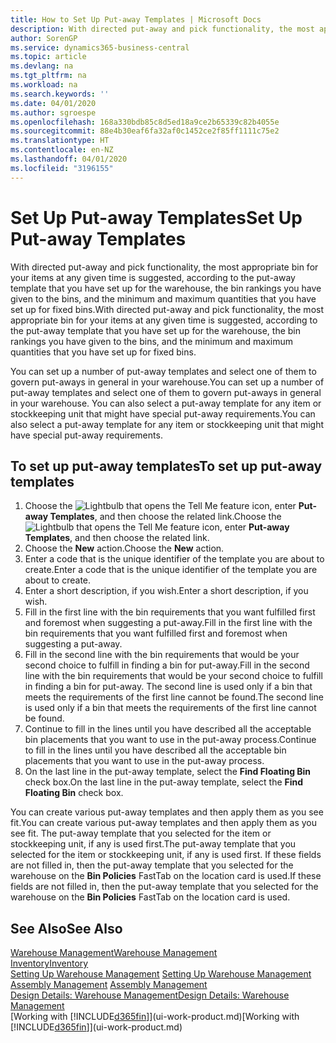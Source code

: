 ```yaml
---
title: How to Set Up Put-away Templates | Microsoft Docs
description: With directed put-away and pick functionality, the most appropriate bin for your items at any given time is suggested, according to the put-away template that you have set up for the warehouse, the bin rankings you have given to the bins, and the minimum and maximum quantities that you have set up for fixed bins.
author: SorenGP
ms.service: dynamics365-business-central
ms.topic: article
ms.devlang: na
ms.tgt_pltfrm: na
ms.workload: na
ms.search.keywords: ''
ms.date: 04/01/2020
ms.author: sgroespe
ms.openlocfilehash: 168a330bdb85c8d5ed18a9ce2b65339c82b4055e
ms.sourcegitcommit: 88e4b30eaf6fa32af0c1452ce2f85ff1111c75e2
ms.translationtype: HT
ms.contentlocale: en-NZ
ms.lasthandoff: 04/01/2020
ms.locfileid: "3196155"
---
```

# <a name="set-up-put-away-templates"></a><span data-ttu-id="b2e35-103">Set Up Put-away Templates</span><span class="sxs-lookup"><span data-stu-id="b2e35-103">Set Up Put-away Templates</span></span>
<span data-ttu-id="b2e35-104">With directed put-away and pick functionality, the most appropriate bin for your items at any given time is suggested, according to the put-away template that you have set up for the warehouse, the bin rankings you have given to the bins, and the minimum and maximum quantities that you have set up for fixed bins.</span><span class="sxs-lookup"><span data-stu-id="b2e35-104">With directed put-away and pick functionality, the most appropriate bin for your items at any given time is suggested, according to the put-away template that you have set up for the warehouse, the bin rankings you have given to the bins, and the minimum and maximum quantities that you have set up for fixed bins.</span></span>  

<span data-ttu-id="b2e35-105">You can set up a number of put-away templates and select one of them to govern put-aways in general in your warehouse.</span><span class="sxs-lookup"><span data-stu-id="b2e35-105">You can set up a number of put-away templates and select one of them to govern put-aways in general in your warehouse.</span></span> <span data-ttu-id="b2e35-106">You can also select a put-away template for any item or stockkeeping unit that might have special put-away requirements.</span><span class="sxs-lookup"><span data-stu-id="b2e35-106">You can also select a put-away template for any item or stockkeeping unit that might have special put-away requirements.</span></span>  

## <a name="to-set-up-put-away-templates"></a><span data-ttu-id="b2e35-107">To set up put-away templates</span><span class="sxs-lookup"><span data-stu-id="b2e35-107">To set up put-away templates</span></span>  
1.  <span data-ttu-id="b2e35-108">Choose the ![Lightbulb that opens the Tell Me feature](media/ui-search/search_small.png "Tell me what you want to do") icon, enter **Put-away Templates**, and then choose the related link.</span><span class="sxs-lookup"><span data-stu-id="b2e35-108">Choose the ![Lightbulb that opens the Tell Me feature](media/ui-search/search_small.png "Tell me what you want to do") icon, enter **Put-away Templates**, and then choose the related link.</span></span>  
2.  <span data-ttu-id="b2e35-109">Choose the **New** action.</span><span class="sxs-lookup"><span data-stu-id="b2e35-109">Choose the **New** action.</span></span>  
3.  <span data-ttu-id="b2e35-110">Enter a code that is the unique identifier of the template you are about to create.</span><span class="sxs-lookup"><span data-stu-id="b2e35-110">Enter a code that is the unique identifier of the template you are about to create.</span></span>  
4.  <span data-ttu-id="b2e35-111">Enter a short description, if you wish.</span><span class="sxs-lookup"><span data-stu-id="b2e35-111">Enter a short description, if you wish.</span></span>  
5.  <span data-ttu-id="b2e35-112">Fill in the first line with the bin requirements that you want fulfilled first and foremost when suggesting a put-away.</span><span class="sxs-lookup"><span data-stu-id="b2e35-112">Fill in the first line with the bin requirements that you want fulfilled first and foremost when suggesting a put-away.</span></span>  
6.  <span data-ttu-id="b2e35-113">Fill in the second line with the bin requirements that would be your second choice to fulfill in finding a bin for put-away.</span><span class="sxs-lookup"><span data-stu-id="b2e35-113">Fill in the second line with the bin requirements that would be your second choice to fulfill in finding a bin for put-away.</span></span> <span data-ttu-id="b2e35-114">The second line is used only if a bin that meets the requirements of the first line cannot be found.</span><span class="sxs-lookup"><span data-stu-id="b2e35-114">The second line is used only if a bin that meets the requirements of the first line cannot be found.</span></span>  
7.  <span data-ttu-id="b2e35-115">Continue to fill in the lines until you have described all the acceptable bin placements that you want to use in the put-away process.</span><span class="sxs-lookup"><span data-stu-id="b2e35-115">Continue to fill in the lines until you have described all the acceptable bin placements that you want to use in the put-away process.</span></span>  
8.  <span data-ttu-id="b2e35-116">On the last line in the put-away template, select the **Find Floating Bin** check box.</span><span class="sxs-lookup"><span data-stu-id="b2e35-116">On the last line in the put-away template, select the **Find Floating Bin** check box.</span></span>  

<span data-ttu-id="b2e35-117">You can create various put-away templates and then apply them as you see fit.</span><span class="sxs-lookup"><span data-stu-id="b2e35-117">You can create various put-away templates and then apply them as you see fit.</span></span> <span data-ttu-id="b2e35-118">The put-away template that you selected for the item or stockkeeping unit, if any is used first.</span><span class="sxs-lookup"><span data-stu-id="b2e35-118">The put-away template that you selected for the item or stockkeeping unit, if any is used first.</span></span> <span data-ttu-id="b2e35-119">If these fields are not filled in, then the put-away template that you selected for the warehouse on the **Bin Policies** FastTab on the location card is used.</span><span class="sxs-lookup"><span data-stu-id="b2e35-119">If these fields are not filled in, then the put-away template that you selected for the warehouse on the **Bin Policies** FastTab on the location card is used.</span></span>  

## <a name="see-also"></a><span data-ttu-id="b2e35-120">See Also</span><span class="sxs-lookup"><span data-stu-id="b2e35-120">See Also</span></span>  
[<span data-ttu-id="b2e35-121">Warehouse Management</span><span class="sxs-lookup"><span data-stu-id="b2e35-121">Warehouse Management</span></span>](warehouse-manage-warehouse.md)  
[<span data-ttu-id="b2e35-122">Inventory</span><span class="sxs-lookup"><span data-stu-id="b2e35-122">Inventory</span></span>](inventory-manage-inventory.md)  
<span data-ttu-id="b2e35-123">[Setting Up Warehouse Management](warehouse-setup-warehouse.md)   </span><span class="sxs-lookup"><span data-stu-id="b2e35-123">[Setting Up Warehouse Management](warehouse-setup-warehouse.md)   </span></span>  
<span data-ttu-id="b2e35-124">[Assembly Management](assembly-assemble-items.md)  </span><span class="sxs-lookup"><span data-stu-id="b2e35-124">[Assembly Management](assembly-assemble-items.md)  </span></span>  
[<span data-ttu-id="b2e35-125">Design Details: Warehouse Management</span><span class="sxs-lookup"><span data-stu-id="b2e35-125">Design Details: Warehouse Management</span></span>](design-details-warehouse-management.md)  
<span data-ttu-id="b2e35-126">[Working with [!INCLUDE[d365fin](includes/d365fin_md.md)]](ui-work-product.md)</span><span class="sxs-lookup"><span data-stu-id="b2e35-126">[Working with [!INCLUDE[d365fin](includes/d365fin_md.md)]](ui-work-product.md)</span></span>
